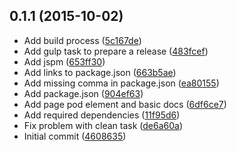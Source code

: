 <a name="0.1.1"></a>
## 0.1.1 (2015-10-02)


* Add build process ([5c167de](https://github.com/cusi-dev/page-pod/commit/5c167de))
* Add gulp task to prepare a release ([483fcef](https://github.com/cusi-dev/page-pod/commit/483fcef))
* Add jspm ([653ff30](https://github.com/cusi-dev/page-pod/commit/653ff30))
* Add links to package.json ([663b5ae](https://github.com/cusi-dev/page-pod/commit/663b5ae))
* Add missing comma in package.json ([ea80155](https://github.com/cusi-dev/page-pod/commit/ea80155))
* Add package.json ([904ef63](https://github.com/cusi-dev/page-pod/commit/904ef63))
* Add page pod element and basic docs ([6df6ce7](https://github.com/cusi-dev/page-pod/commit/6df6ce7))
* Add required dependencies ([11f95d6](https://github.com/cusi-dev/page-pod/commit/11f95d6))
* Fix problem with clean task ([de6a60a](https://github.com/cusi-dev/page-pod/commit/de6a60a))
* Initial commit ([4608635](https://github.com/cusi-dev/page-pod/commit/4608635))



